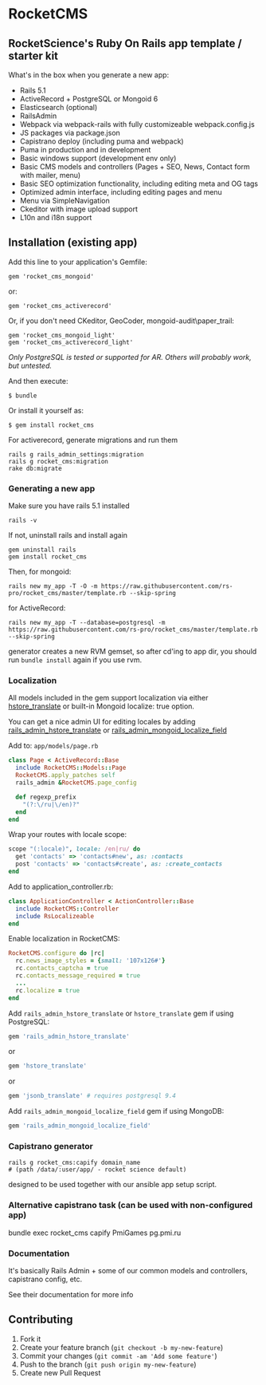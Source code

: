 # RocketCMS

## RocketScience's Ruby On Rails app template / starter kit

What's in the box when you generate a new app:

- Rails 5.1
- ActiveRecord + PostgreSQL or Mongoid 6
- Elasticsearch (optional)
- RailsAdmin
- Webpack via webpack-rails with fully customizeable webpack.config.js
- JS packages via package.json
- Capistrano deploy (including puma and webpack)
- Puma in production and in development
- Basic windows support (development env only)
- Basic CMS models and controllers (Pages + SEO, News, Contact form with mailer, menu)
- Basic SEO optimization functionality, including editing meta and OG tags
- Optimized admin interface, including editing pages and menu
- Menu via SimpleNavigation
- Ckeditor with image upload support
- L10n and i18n support


## Installation (existing app)

Add this line to your application's Gemfile:

    gem 'rocket_cms_mongoid'

or:

    gem 'rocket_cms_activerecord'

Or, if you don't need CKeditor, GeoCoder, mongoid-audit\paper_trail:

    gem 'rocket_cms_mongoid_light'
    gem 'rocket_cms_activerecord_light'

*Only PostgreSQL is tested or supported for AR. Others will probably work, but untested.*

And then execute:

    $ bundle

Or install it yourself as:

    $ gem install rocket_cms

For activerecord, generate migrations and run them

    rails g rails_admin_settings:migration
    rails g rocket_cms:migration
    rake db:migrate


### Generating a new app

Make sure you have rails 5.1 installed

    rails -v

If not, uninstall rails and install again

    gem uninstall rails
    gem install rocket_cms

Then, for mongoid:

    rails new my_app -T -O -m https://raw.githubusercontent.com/rs-pro/rocket_cms/master/template.rb --skip-spring

for ActiveRecord:

    rails new my_app -T --database=postgresql -m https://raw.githubusercontent.com/rs-pro/rocket_cms/master/template.rb --skip-spring

generator creates a new RVM gemset, so after cd'ing to app dir, you should run `bundle install` again if you use rvm.

### Localization

All models included in the gem support localization via either [hstore_translate](https://github.com/Leadformance/hstore_translate) or built-in Mongoid localize: true option.

You can get a nice admin UI for editing locales by adding [rails_admin_hstore_translate](https://github.com/glebtv/rails_admin_hstore_translate) or [rails_admin_mongoid_localize_field](https://github.com/sudosu/rails_admin_mongoid_localize_field)

Add to: ```app/models/page.rb```

```ruby
class Page < ActiveRecord::Base
  include RocketCMS::Models::Page
  RocketCMS.apply_patches self
  rails_admin &RocketCMS.page_config

  def regexp_prefix
    "(?:\/ru|\/en)?"
  end
end
```

Wrap your routes with locale scope:

```ruby
scope "(:locale)", locale: /en|ru/ do
  get 'contacts' => 'contacts#new', as: :contacts
  post 'contacts' => 'contacts#create', as: :create_contacts
end
```

Add to application_controller.rb:

```ruby
class ApplicationController < ActionController::Base
  include RocketCMS::Controller
  include RsLocalizeable
end
```

Enable localization in RocketCMS:

```ruby
RocketCMS.configure do |rc|
  rc.news_image_styles = {small: '107x126#'}
  rc.contacts_captcha = true
  rc.contacts_message_required = true
  ...
  rc.localize = true
end
```

Add ```rails_admin_hstore_translate``` or ```hstore_translate``` gem if using PostgreSQL:

```ruby
gem 'rails_admin_hstore_translate'
```

or

```ruby
gem 'hstore_translate'
```

or

```ruby
gem 'jsonb_translate' # requires postgresql 9.4
```

Add ```rails_admin_mongoid_localize_field``` gem if using MongoDB:

```ruby
gem 'rails_admin_mongoid_localize_field'
```

### Capistrano generator

    rails g rocket_cms:capify domain_name
    # (path /data/:user/app/ - rocket science default)

designed to be used together with our ansible app setup script.

### Alternative capistrano task (can be used with non-configured app)

   bundle exec rocket_cms capify PmiGames pg.pmi.ru

### Documentation

It's basically Rails Admin + some of our common models and controllers, capistrano config, etc.

See their documentation for more info

## Contributing

1. Fork it
2. Create your feature branch (`git checkout -b my-new-feature`)
3. Commit your changes (`git commit -am 'Add some feature'`)
4. Push to the branch (`git push origin my-new-feature`)
5. Create new Pull Request
